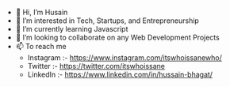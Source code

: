 - 👋 Hi, I’m Husain
- 👀 I’m interested in Tech, Startups, and Entrepreneurship
- 🌱 I’m currently learning Javascript
- 💞️ I’m looking to collaborate on any Web Development Projects
- 📫 To reach me 
     - Instagram :- https://www.instagram.com/itswhoissanewho/
     - Twitter :- https://twitter.com/itswhoissane
     - LinkedIn :- https://www.linkedin.com/in/hussain-bhagat/
<!---
Husain01/Husain01 is a ✨ special ✨ repository because its `README.md` (this file) appears on your GitHub profile.
You can click the Preview link to take a look at your changes.
--->
